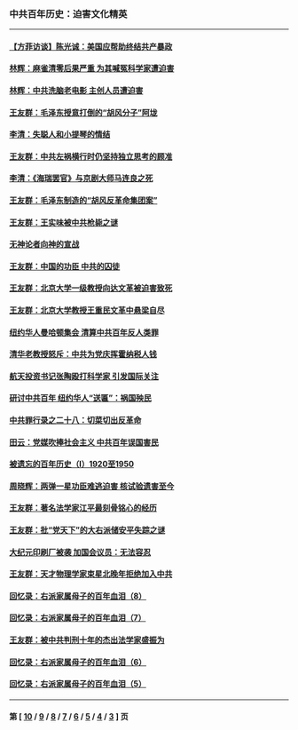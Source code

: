 ### 中共百年历史：迫害文化精英
---
#### [【方菲访谈】陈光诚：美国应帮助终结共产暴政](../../pages/nf1176111/n13759521.md?06180430) 
#### [林辉：麻雀清零后果严重 为其喊冤科学家遭迫害](../../pages/nf1176111/n13746900.md?06180430) 
#### [林辉：中共洗脑老电影 主创人员遭迫害](../../pages/nf1176111/n13699437.md?06180430) 
#### [王友群：毛泽东授意打倒的“胡风分子”阿垅](../../pages/nf1176111/n13592541.md?06180430) 
#### [李清：失聪人和小提琴的情结](../../pages/nf1176111/n13459280.md?06180430) 
#### [王友群：中共左祸横行时仍坚持独立思考的顾准](../../pages/nf1176111/n13444722.md?06180430) 
#### [李清：《海瑞罢官》与京剧大师马连良之死](../../pages/nf1176111/n13412316.md?06180430) 
#### [王友群：毛泽东制造的“胡风反革命集团案”](../../pages/nf1176111/n13324909.md?06180430) 
#### [王友群：王实味被中共枪毙之谜](../../pages/nf1176111/n13307502.md?06180430) 
#### [无神论者向神的宣战](../../pages/nf1176111/n13281535.md?06180430) 
#### [王友群：中国的功臣 中共的囚徒](../../pages/nf1176111/n13291790.md?06180430) 
#### [王友群：北京大学一级教授向达文革被迫害致死](../../pages/nf1176111/n13150966.md?06180430) 
#### [王友群：北京大学教授王重民文革中悬梁自尽](../../pages/nf1176111/n13084645.md?06180430) 
#### [纽约华人曼哈顿集会 清算中共百年反人类罪](../../pages/nf1176111/n13084157.md?06180430) 
#### [清华老教授怒斥：中共为党庆挥霍纳税人钱](../../pages/nf1176111/n13071430.md?06180430) 
#### [航天投资书记张陶殴打科学家 引发国际关注](../../pages/nf1176111/n13069132.md?06180430) 
#### [研讨中共百年 纽约华人“送匾”：祸国殃民](../../pages/nf1176111/n13057367.md?06180430) 
#### [中共罪行录之二十八：切菜切出反革命](../../pages/nf1176111/n13030600.md?06180430) 
#### [田云：党媒吹捧社会主义 中共百年误国害民](../../pages/nf1176111/n13006682.md?06180430) 
#### [被遗忘的百年历史（I）1920至1950](../../pages/nf1176111/n12986411.md?06180430) 
#### [周晓辉：两弹一星功臣难逃迫害 核试验遗害至今](../../pages/nf1176111/n12974997.md?06180430) 
#### [王友群：著名法学家江平最刻骨铭心的经历](../../pages/nf1176111/n12970787.md?06180430) 
#### [王友群：批“党天下”的大右派储安平失踪之谜](../../pages/nf1176111/n12954229.md?06180430) 
#### [大纪元印刷厂被袭 加国会议员：无法容忍](../../pages/nf1176111/n12883028.md?06180430) 
#### [王友群：天才物理学家束星北晚年拒绝加入中共](../../pages/nf1176111/n12792913.md?06180430) 
#### [回忆录：右派家属母子的百年血泪（8）](../../pages/nf1176111/n12706196.md?06180430) 
#### [回忆录：右派家属母子的百年血泪（7）](../../pages/nf1176111/n12706191.md?06180430) 
#### [王友群：被中共判刑十年的杰出法学家盛振为](../../pages/nf1176111/n12706141.md?06180430) 
#### [回忆录：右派家属母子的百年血泪（6）](../../pages/nf1176111/n12698863.md?06180430) 
#### [回忆录：右派家属母子的百年血泪（5）](../../pages/nf1176111/n12692515.md?06180430) 

---
#### 第 [ [10](./10.md?06180430) / [9](./9.md?06180430) / [8](./8.md?06180430) / [7](./7.md?06180430) / [6](./6.md?06180430) / [5](./5.md?06180430) / [4](./4.md?06180430) / [3](./3.md?06180430) ] 页

